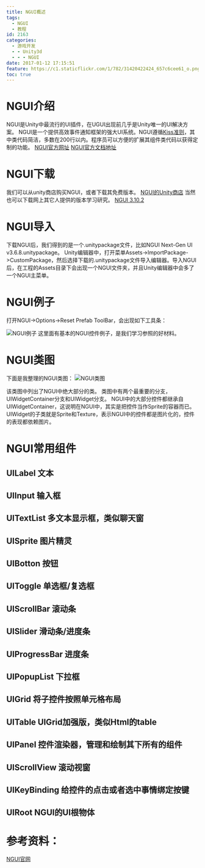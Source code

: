 ```yaml
---
title: NGUI概述
tags:
  - NGUI
  - 教程
id: 2163
categories:
  - 游戏开发
  - - Unity3d
  - - - NGUI
date: 2017-01-12 17:15:51
feature: https://c1.staticflickr.com/1/782/31420422424_657c6cee61_o.png
toc: true
---
```


# NGUI介绍

NGUI是Unity中最流行的UI插件，在UGUI出现前几乎是Unity唯一的UI解决方案。
NGUI是一个提供高效事件通知框架的强大UI系统。NGUI遵循[Kiss准则](https://en.wikipedia.org/wiki/KISS_principle)，其中类代码简洁，多数在200行以内。程序员可以方便的扩展其组件类代码以获得定制的功能。
[NGUI官方网址](http://www.tasharen.com/?page_id=140)
[NGUI官方文档地址](http://www.tasharen.com/forum/index.php?board=12.0)

# NGUI下载

我们可以从unity商店购买NGUI，或者下载其免费版本。
[NGUI的Unity商店](https://www.assetstore.unity3d.com/cn/#!/content/2413)
当然也可以下载网上其它人提供的版本学习研究。
[NGUI 3.10.2](http://www.ceeger.com/forum/read.php?tid=20718fid=16)

# NGUI导入

下载NGUI后，我们得到的是一个.unitypackage文件，比如NGUI Next-Gen UI v3.6.8.unitypackage。
Unity编辑器中，打开菜单Assets->ImportPackage->CustomPackage，然后选择下载的.unitypackage文件导入编辑器。导入NGUI后，在工程的Assets目录下会出现一个NGUI文件夹，并且Unity编辑器中会多了一个NGUI主菜单。

# NGUI例子

打开NGUI->Options->Reset Prefab ToolBar，会出现如下工具条：

![NGUI例子](https://c1.staticflickr.com/1/782/31420422424_657c6cee61_o.png)
这里面有基本的NGUI控件例子，是我们学习参照的好材料。

# NGUI类图

下面是我整理的NGUI类图：
![NGUI类图](https://c1.staticflickr.com/1/363/32223724406_7e07b90f4b_o.png)

该类图中列出了NGUI中绝大部分的类。
类图中有两个最重要的分支，UIWidgetContainer分支和UIWidget分支。
NGUI中的大部分控件都继承自UIWidgetContainer，这说明在NGUI中，其实是把控件当作Sprite的容器而已。UIWidget的子类就是Sprite和Texture，表示NGUI中的控件都是图片化的，控件的表现都依赖图片。

# NGUI常用组件

## UILabel 文本

## UIInput 输入框

## UITextList 多文本显示框，类似聊天窗

## UISprite 图片精灵

## UIBotton 按钮

## UIToggle 单选框/复选框

## UIScrollBar 滚动条

## UISlider 滑动条/进度条

## UIProgressBar 进度条

## UIPopupList 下拉框

## UIGrid 将子控件按照单元格布局

## UITable UIGrid加强版，类似Html的table

## UIPanel 控件渲染器，管理和绘制其下所有的组件

## UIScrollView 滚动视窗

## UIKeyBinding 给控件的点击或者选中事情绑定按键

## UIRoot NGUI的UI根物体

# 参考资料：

[NGUI官网](http://www.tasharen.com/forum/index.php?topic=6754)